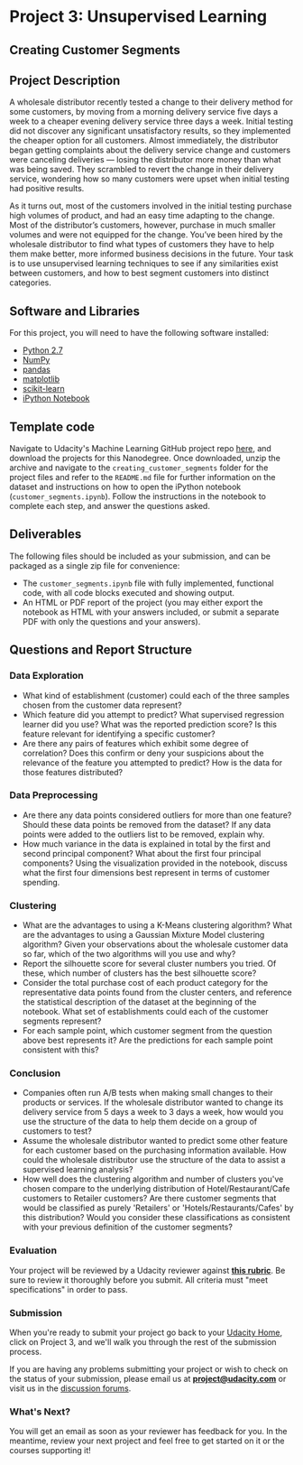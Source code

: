 # Project 3: Unsupervised Learning
## Creating Customer Segments

## Project Description

A wholesale distributor recently tested a change to their delivery method for some customers, by moving from a morning delivery service five days a week to a cheaper evening delivery service three days a week. Initial testing did not discover any significant unsatisfactory results, so they implemented the cheaper option for all customers. Almost immediately, the distributor began getting complaints about the delivery service change and customers were canceling deliveries — losing the distributor more money than what was being saved. They scrambled to revert the change in their delivery service, wondering how so many customers were upset when initial testing had positive results.

As it turns out, most of the customers involved in the initial testing purchase high volumes of product, and had an easy time adapting to the change. Most of the distributor’s customers, however, purchase in much smaller volumes and were not equipped for the change. You’ve been hired by the wholesale distributor to find what types of customers they have to help them make better, more informed business decisions in the future. Your task is to use unsupervised learning techniques to see if any similarities exist between customers, and how to best segment customers into distinct categories.

## Software and Libraries

For this project, you will need to have the following software installed:

- [Python 2.7](https://www.python.org/download/releases/2.7/)
- [NumPy](http://www.numpy.org/)
- [pandas](http://pandas.pydata.org/)
- [matplotlib](http://matplotlib.org/)
- [scikit-learn](http://scikit-learn.org/stable/)
- [iPython Notebook](http://ipython.org/notebook.html)

## Template code

Navigate to Udacity's Machine Learning GitHub project repo [here](https://github.com/udacity/machine-learning/tree/master/projects), and download the projects for this Nanodegree. Once downloaded, unzip the archive and navigate to the `creating_customer_segments` folder for the project files and refer to the `README.md` file for further information on the dataset and instructions on how to open the iPython notebook (`customer_segments.ipynb`). Follow the instructions in the notebook to complete each step, and answer the questions asked.

## Deliverables

The following files should be included as your submission, and can be packaged as a single zip file for convenience:
 - The `customer_segments.ipynb` file with fully implemented, functional code, with all code blocks executed and showing output.
 - An HTML or PDF report of the project (you may either export the notebook as HTML with your answers included, or submit a separate PDF with only the questions and your answers).

## Questions and Report Structure

### Data Exploration
- What kind of establishment (customer) could each of the three samples chosen from the customer data represent?
- Which feature did you attempt to predict? What supervised regression learner did you use? What was the reported prediction score? Is this feature relevant for identifying a specific customer?
- Are there any pairs of features which exhibit some degree of correlation? Does this confirm or deny your suspicions about the relevance of the feature you attempted to predict? How is the data for those features distributed?

### Data Preprocessing
- Are there any data points considered outliers for more than one feature? Should these data points be removed from the dataset? If any data points were added to the outliers list to be removed, explain why.
- How much variance in the data is explained in total by the first and second principal component? What about the first four principal components? Using the visualization provided in the notebook, discuss what the first four dimensions best represent in terms of customer spending.

### Clustering
- What are the advantages to using a K-Means clustering algorithm? What are the advantages to using a Gaussian Mixture Model clustering algorithm? Given your observations about the wholesale customer data so far, which of the two algorithms will you use and why?
- Report the silhouette score for several cluster numbers you tried. Of these, which number of clusters has the best silhouette score?
- Consider the total purchase cost of each product category for the representative data points found from the cluster centers, and reference the statistical description of the dataset at the beginning of the notebook. What set of establishments could each of the customer segments represent?
- For each sample point, which customer segment from the question above best represents it? Are the predictions for each sample point consistent with this?

### Conclusion
- Companies often run A/B tests when making small changes to their products or services. If the wholesale distributor wanted to change its delivery service from 5 days a week to 3 days a week, how would you use the structure of the data to help them decide on a group of customers to test?
- Assume the wholesale distributor wanted to predict some other feature for each customer based on the purchasing information available. How could the wholesale distributor use the structure of the data to assist a supervised learning analysis?
- How well does the clustering algorithm and number of clusters you've chosen compare to the underlying distribution of Hotel/Restaurant/Cafe customers to Retailer customers? Are there customer segments that would be classified as purely 'Retailers' or 'Hotels/Restaurants/Cafes' by this distribution? Would you consider these classifications as consistent with your previous definition of the customer segments?

### Evaluation

Your project will be reviewed by a Udacity reviewer against **<a href="https://review.udacity.com/#!/projects/5422789357/rubric" target="_blank"> this rubric</a>**. Be sure to review it thoroughly before you submit. All criteria must "meet specifications" in order to pass.

### Submission
When you're ready to submit your project go back to your <a href="https://www.udacity.com/me" target="_blank">Udacity Home</a>, click on Project 3, and we'll walk you through the rest of the submission process.

If you are having any problems submitting your project or wish to check on the status of your submission, please email us at **project@udacity.com** or visit us in the <a href="http://discussions.udacity.com" target="_blank">discussion forums</a>.

### What's Next?
You will get an email as soon as your reviewer has feedback for you. In the meantime, review your next project and feel free to get started on it or the courses supporting it!
